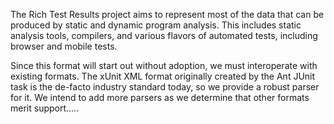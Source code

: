 The Rich Test Results project aims to represent most of the data that
can be produced by static and dynamic program analysis. This includes
static analysis tools, compilers, and various flavors of automated tests,
including browser and mobile tests.

Since this format will start out without adoption, we must interoperate with
existing formats. The xUnit XML format originally created by the Ant JUnit
task is the de-facto industry standard today, so we provide a robust parser
for it. We intend to add more parsers as we determine that other formats merit
support.....
